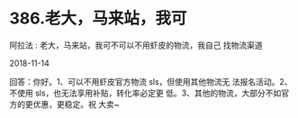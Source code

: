 # 386.老大，马来站，我可

阿拉法 : 老大，马来站，我可不可以不用虾皮的物流，我自己 找物流渠道

2018-11-14

回答：你好。1、可以不用虾皮官方物流 sls，但使用其他物流无 法报名活动。2、不使用 sls，也无法享用补贴，转化率必定更 低。3、其他的物流，大部分不如官方的更优惠，更稳定。祝 大卖~